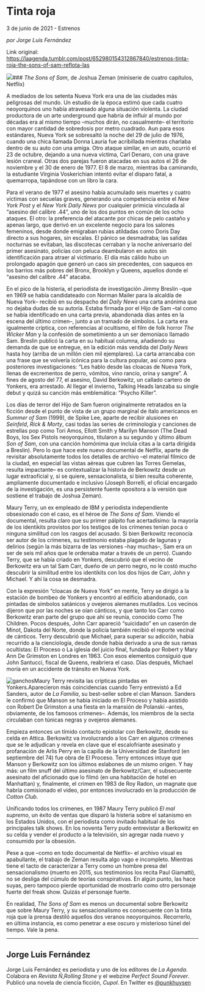 # Tinta roja



3 de junio de 2021 - Estrenos

_por Jorge Luis Fernández_

Link original: https://laagenda.tumblr.com/post/652980154312867840/estrenos-tinta-roja-the-sons-of-sam-reflota-las

![](https://64.media.tumblr.com/2ed62c32cefb061f4e0ca5b126f9ab79/e03e9db5112bf080-46/s500x750/dbc8f36989aa2aa1c411149934c9bfdf09770f80.jpg)### *The Sons of Sam*, de Joshua Zeman (miniserie de cuatro capítulos, Netflix)


A mediados de los setenta Nueva York era una de las ciudades más peligrosas del mundo. Un estudio de la época estimó que cada cuatro neoyorquinos uno había atravesado alguna situación violenta. La ciudad productora de un arte underground que habría de influir al mundo por décadas era al mismo tiempo –muchos dirán, no casualmente– el territorio con mayor cantidad de sobredosis por metro cuadrado. Aun para esos estándares, Nueva York se sobresaltó la noche del 29 de julio de 1976, cuando una chica llamada Donna Lauria fue acribillada mientras charlaba dentro de su auto con una amiga. Otro ataque similar, en un auto, ocurrió el 23 de octubre, dejando a una nueva víctima, Carl Denaro, con una grave lesión craneal. Otras dos parejas fueron atacadas en sus autos el 26 de noviembre y el 30 de enero de 1977. El 8 de marzo, mientras iba caminando, la estudiante Virginia Voskerichian intentó evitar el disparo fatal, a quemarropa, tapándose con un libro la cara. 

Para el verano de 1977 el asesino había acumulado seis muertes y cuatro víctimas con secuelas graves, generando una competencia entre el *New York Post* y el *New York Daily News* por cualquier primicia vinculada al “asesino del calibre .44”, uno de los dos puntos en común de los ocho ataques. El otro: la preferencia del atacante por chicas de pelo castaño y apenas largo, que derivó en un excelente negocio para los salones femeninos, desde donde emigraban rubias atildadas como Doris Day directo a sus hogares, sin escalas. El pánico se desmadraba; las salidas nocturnas se evitaban, las discotecas cerraban y la noche aniversario del primer asesinato, policías con peluca deambularon en autos sin identificación para atraer al victimario. El día más cálido hubo un prolongado apagón que generó un caos sin precedentes, con saqueos en los barrios más pobres del Bronx, Brooklyn y Queens, aquellos donde el “asesino del calibre .44” atacaba. 

En el pico de la histeria, el periodista de investigación Jimmy Breslin –que en 1969 se había candidateado con Norman Mailer para la alcaldía de Nueva York– recibió en su despacho del *Daily News* una carta anónima que no dejaba dudas de su autoría. Estaba firmada por el Hijo de Sam –tal como se había identificado en una carta previa, abandonada días antes en la escena del último crimen–, junto a un tramado de símbolos. La carta era igualmente críptica, con referencias al ocultismo, el film de folk horror *The Wicker Man* y la confesión de sometimiento a un ser demoníaco llamado Sam. Breslin publicó la carta en su habitual columna, añadiendo su demanda de que se entregue, en la edición más vendida del *Daily News* hasta hoy (arriba de un millón cien mil ejemplares). La carta arrancaba con una frase que se volvería icónica para la cultura popular, así como para posteriores investigaciones: “Les hablo desde las cloacas de Nueva York, llenas de excrementos de perro, vómitos, vino rancio, orina y sangre”. A fines de agosto del 77, el asesino, David Berkowitz, un callado cartero de Yonkers, era arrestado. Al llegar el invierno, Talking Heads lanzaba su single debut y quizá su canción más emblemática: “Psycho Killer”.

Los días de terror del Hijo de Sam fueron originalmente retratados en la ficción desde el punto de vista de un grupo marginal de ítalo americanos en *Summer of Sam* (1999), de Spike Lee, aparte de recibir alusiones en *Seinfeld*, *Rick & Morty*, casi todas las series de criminología y canciones de estrellas pop como Tori Amos, Ellott Smith y Marilyn Manson (The Dead Boys, los Sex Pistols neoyorquinos, titularon a su segundo y último álbum *Son of Sam*, con una canción homónima que incluía citas a la carta dirigida a Breslin). Pero lo que hace este nuevo documental de Netflix, aparte de revisitar absolutamente todos los detalles de archivo –el material fílmico de la ciudad, en especial las vistas aéreas que cubren las Torres Gemelas, resulta impactante– es contextualizar la historia de Berkowitz desde un lugar extraoficial y, si se quiere, sensacionalista, si bien resulta coherente, ampliamente documentado e inclusivo (Joseph Borrelli, el oficial encargado de la investigación, es una persistente fuente opositora a la versión que sostiene el trabajo de Joshua Zeman).

Maury Terry, un ex empleado de IBM y periodista independiente obsesionado con el caso, es el héroe de *The Sons of Sam*. Viendo el documental, resulta claro que su primer pálpito fue acertadísimo: la mayoría de los identikits provistos por los testigos de los crímenes tenían poca o ninguna similitud con los rasgos del acusado. Si bien Berkowitz reconocía ser autor de los crímenes, su testimonio estaba plagado de lagunas y delirios (según la más bizarra de las versiones –hay muchas–, Sam era un ser de seis mil años que le ordenaba matar a través de un perro). Cuando Terry, que se había criado en Yonkers, descubrió que el vecino de Berkowitz era un tal Sam Carr, dueño de un perro negro, no le costó mucho descubrir la similitud entre los identikits con los dos hijos de Carr, John y Michael. Y ahí la cosa se desmadra. 

Con la expresión “cloacas de Nueva York” en mente, Terry se dirigió a la estación de bombeo de Yonkers y encontró al edificio abandonado, con pintadas de símbolos satánicos y ovejeros alemanes mutilados. Los vecinos dijeron que por las noches se oían cánticos, y que tanto los Carr como Berkowitz eran parte del grupo que ahí se reunía, conocido como The Children. Pocos después, John Carr apareció “suicidado” en un caserón de Minot, Dakota del Norte, donde la policía también recibió el reporte vecinal de cánticos. Terry descubrió que Michael, para superar su adicción, había recurrido a la cienciología, desde donde había derivado a una de sus ramas ocultistas: El Proceso o La iglesia del juicio final, fundada por Robert y Mary Ann De Grimston en Londres en 1963. Con esos elementos consiguió que John Santucci, fiscal de Queens, reabriera el caso. Días después, Michael moría en un accidente de tránsito en Nueva York. 

![ganchos](https://64.media.tumblr.com/b4f2a725e86740f53fa42467a1e4de34/e03e9db5112bf080-71/s500x750/253932f3c13d0933dfd445002570a70715f88a4f.jpg)Maury Terry revisita las crípticas pintadas en Yonkers.Aparecieron más coincidencias cuando Terry entrevistó a Ed Sanders, autor de *La Familia*, su best-seller sobre el clan Manson. Sanders le confirmó que Manson se había iniciado en El Proceso y había asistido con Robert De Grimston a una fiesta en la mansión de Polanski –antes, obviamente, de los famosos crímenes–. Además, los miembros de la secta circulaban con túnicas negras y ovejeros alemanes. 

Empieza entonces un tímido contacto epistolar con Berkowitz, desde su celda en Attica. Berkowitz va involucrando a los Carr en algunos crímenes que se le adjudican y revela en clave que el escalofriante asesinato y profanación de Arlis Perry en la capilla de la Universidad de Stanford (en septiembre del 74) fue obra de El Proceso. Terry entonces intuye que Manson y Berkowitz son los últimos eslabones de un mismo origen. Y hay más: un film snuff del último asesinato de Berkowitz/Carr, el subsecuente asesinato del aficionado que lo filmó (en una habitación de hotel en Manhattan) y, finalmente, el crimen en 1983 de Roy Radon, un magnate que habría comisionado el video, por entonces involucrado en la producción de *Cotton Club*. 

Unificando todos los crímenes, en 1987 Maury Terry publicó *El mal supremo*, un éxito de ventas que disparó la histeria sobre el satanismo en los Estados Unidos, con el periodista como invitado habitual de los principales talk shows. En los noventa Terry pudo entrevistar a Berkowitz en su celda y vender el producto a la televisión, sin agregar nada nuevo y consumido por la obsesión.

Pese a que –como en todo documental de Netflix– el archivo visual es apabullante, el trabajo de Zeman resulta algo vago e incompleto. Mientras tiene el tacto de caracterizar a Terry como un hombre presa del sensacionalismo (muerto en 2015, sus testimonios los recita Paul Giamatti), no se desliga del cúmulo de teorías conspirativas. En algún punto, las hace suyas, pero tampoco pierde oportunidad de mostrarlo como otro personaje fuerte del freak show. Quizás *el* personaje fuerte.

En realidad, *The Sons of Sam* es menos un documental sobre Berkowitz que sobre Maury Terry, y su sensacionalismo es consecuente con la tinta roja que la prensa destiló aquellos dos veranos neoyorquinos. Recorrerlo, en última instancia, es como penetrar a ese oscuro y misterioso túnel del tiempo. Vale la pena.

  




---

Jorge Luis Fernández
--------------------

 Jorge Luis Fernández es periodista y uno de los editores de *La Agenda*. Colabora en *Revista Ñ*,*Rolling Stone* y el webzine *Perfect Sound Forever*. Publicó una novela de ciencia ficción, *Cupol*. En Twitter es [@punkhuysen](https://twitter.com/punkhuysen)

